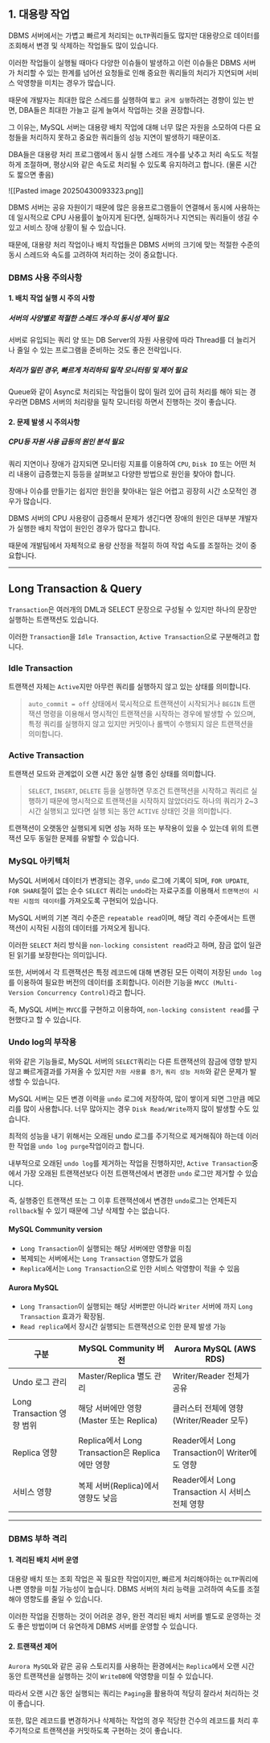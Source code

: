## 1. 대용량 작업
DBMS 서버에서는 가볍고 빠르게 처리되는 `OLTP`쿼리들도 많지만 대용량으로 데이터를 조회해서 변경 및 삭제하는 작업들도 많이 있습니다.

이러한 작업들이 실행될 때마다 다양한 이슈들이 발생하고 이런 이슈들은 DBMS 서버가 처리할 수 있는 한계를 넘어선 요청들로 인해 중요한 쿼리들의 처리가 지연되며 서비스 악영향을 미치는 경우가 많습니다.

때문에 개발자는 최대한 많은 스레드를 실행하여 `짧고 굵게 실행`하려는 경향이 있는 반면, DBA들은 최대한 가늘고 길게 늘여서 작업하는 것을 권장합니다.

그 이유는, MySQL 서버는 대용량 배치 작업에 대해 너무 많은 자원을 소모하여 다른 요청들을 처리하지 못하고 중요한 쿼리들의  성능 지연이 발생하기 때문이죠.

DBA들은 대용량 처리 프로그램에서 동시 실행 스레드 개수를 낮추고 처리 속도도 적절하게 조절하며, 평상시와 같은 속도로 처리될 수 있도록 유지하려고 합니다. (물론 시간도 짧으면 좋음)

![[Pasted image 20250430093323.png]]

DBMS 서버는 공유 자원이기 때문에 많은 응용프로그램들이 연결해서 동시에 사용하는데 일시적으로 CPU 사용률이 높아지게 된다면, 실패하거나 지연되는 쿼리들이 생길 수 있고 서비스 장애 상황이 될 수 있습니다.

때문에, 대용량 처리 작업이나 배치 작업들은 DBMS 서버의 크기에 맞는 적절한 수준의 동시 스레드와 속도를 고려하여 처리하는 것이 중요합니다.
### DBMS 사용 주의사항
#### 1. 배치 작업 실행 시 주의 사항
##### 서버의 사양별로 적절한 스레드 개수의 동시성 제어 필요

서버로 유입되는 쿼리 양 또는 DB Server의 자원 사용량에 따라 Thread를 더 늘리거나 줄일 수 있는 프로그램을 준비하는 것도 좋은 전략입니다.
##### 처리가 밀린 경우, 빠르게 처리하되 밀착 모니터링 및 제어 필요
Queue와 같이 Async로 처리되는 작업들이 많이 밀려 있어 급히 처리를 해야 되는 경우라면 DBMS 서버의 처리량을 밀착 모니터링 하면서 진행하는 것이 좋습니다.
#### 2. 문제 발생 시 주의사항
##### CPU등 자원 사용 급등의 원인 분석 필요
쿼리 지연이나 장애가 감지되면 모니터링 지표를 이용하여 `CPU`, `Disk IO` 또는 어떤 처리 내용이 급증했는지 등등을 살펴보고 다양한 방법으로 원인을 찾아야 합니다.

장애나 이슈를 만들기는 쉽지만 원인을 찾아내는 일은 어렵고 굉장히 시간 소모적인 경우가 많습니다.

DBMS 서버의 CPU 사용량이 급증해서 문제가 생긴다면 장애의 원인은 대부분 개발자가 실행한 배치 작업이 원인인 경우가 많다고 합니다.

때문에 개발팀에서 자체적으로 용량 산정을 적절히 하여 작업 속도를 조절하는 것이 중요합니다.

---
## Long Transaction & Query

`Transaction`은 여러개의 DML과 SELECT 문장으로 구성될 수 있지만 하나의 문장만 실행하는 트랜잭션도 있습니다.

이러한 `Transaction`을 `Idle Transaction`, `Active Transaction`으로 구분해려고 합니다.
### Idle Transaction
트랜잭션 자체는 `Active`지만 아무런 쿼리를 실행하지 않고 있는 상태를 의미합니다.

>`auto_commit = off` 상태에서 묵시적으로 트랜잭션이 시작되거나 `BEGIN` 트랜잭션 명령을 이용해서 명시적인 트랜잭션을 시작하는 경우에 발생할 수 있으며, 특정 쿼리를 실행하지 않고 있지만 커밋이나 롤백이 수행되지 않은 트랜잭션을 의미합니다.
### Active Transaction
트랜잭션 모드와 관계없이 오랜 시간 동안 실행 중인 상태를 의미합니다.

> `SELECT`, `INSERT`, `DELETE` 등을 실행하면 무조건 트랜잭션을 시작하고 쿼리르 실행하기 때문에 명시적으로 트랜잭션을 시작하지 않았더라도 하나의 쿼리가 2~3 시간 실행되고 있다면 실행 되는 동안 `ACTIVE` 상태인 것을 의미합니다.

트랜잭션이 오랫동안 실행되게 되면 성능 저하 또는 부작용이 있을 수 있는데 위의 트랜잭션 모두 동일한 문제를 유발할 수 있습니다.
### MySQL 아키텍처
MySQL 서버에서 데이터가 변경되는 경우, `undo` 로그에 기록이 되며, `FOR UPDATE`, `FOR SHARE`절이 없는 순수 `SELECT` 쿼리는 `undo`라는 자료구조를 이용해서 `트랜잭션이 시작된 시점의 데이터`를 가져오도록 구현되어 있습니다.

MySQL 서버의 기본 격리 수준은 `repeatable read`이며, 해당 격리 수준에서는 트랜잭션이 시작된 시점의 데이터를 가져오게 됩니다.

이러한 `SELECT` 처리 방식을 `non-locking consistent read`라고 하며, 잠금 없이 일관된 읽기를 보장한다는 의미입니다.

또한, 서버에서 각 트랜잭션은 특정 레코드에 대해 변경된 모든 이력이 저장된 `undo log`를 이용하여 필요한 버전의 데이터를 조회합니다. 이러한 기능을 `MVCC (Multi-Version Concurrency Control)`라고 합니다.

즉, MySQL 서버는 `MVCC`를 구현하고 이용하여, `non-locking consistent read`를 구현했다고 할 수 있습니다.
### Undo log의 부작용
위와 같은 기능들로, MySQL 서버의 `SELECT`쿼리는 다른 트랜잭션의 잠금에 영향 받지 않고 빠르게결과를 가져올 수 있지만 `자원 사용률 증가`, `쿼리 성능 저하`와 같은 문제가 발생할 수 있습니다.

MySQL 서버는 모든 변경 이력을 `undo` 로그에 저장하여, 많이 쌓이게 되면 그만큼 메모리를 많이 사용합니다. 너무 많아지는 경우 `Disk Read/Write`까지 많이 발생할 수도 있습니다.

최적의 성능을 내기 위해서는 오래된 undo 로그를 주기적으로 제거해줘야 하는데 이러한 작업을 `undo log purge`작업이라고 합니다.

내부적으로 오래된 `undo log`를 제거하는 작업을 진행하지만, `Active Transaction`중에서 가장 오래된 트랜잭션보다 이전 트랜잭션에서 변경한 `undo` 로그만 제거할 수 있습니다.

즉, 실행중인 트랜잭션 또는 그 이후 트랜잭션에서 변경한 `undo`로그는 언제든지 `rollback`될 수 있기 때문에 그냥 삭제할 수는 없습니다.
#### MySQL Community version
- `Long Transaction`이 실행되는 해당 서버에만 영향을 미침
- 복제되는 서버에서는 `Long Transaction` 영향도가 없음
- `Replica`에서는 `Long Transaction`으로 인한 서비스 악영향이 적을 수 있음
#### Aurora MySQL
- `Long Transaction`이 실행되는 해당 서버뿐만 아니라 `Writer` 서버에 까지 `Long Transaction` 효과가 확장됨.
- `Read replica`에서 장시간 실행되는 트랜잭션으로 인한 문제 발생 가능

| 구분                     | MySQL Community 버전                       | Aurora MySQL (AWS RDS)                 |
| ---------------------- | ---------------------------------------- | -------------------------------------- |
| Undo 로그 관리             | Master/Replica 별도 관리                     | Writer/Reader 전체가 공유                   |
| Long Transaction 영향 범위 | 해당 서버에만 영향 (Master 또는 Replica)           | 클러스터 전체에 영향 (Writer/Reader 모두)         |
| Replica 영향             | Replica에서 Long Transaction은 Replica에만 영향 | Reader에서 Long Transaction이 Writer에도 영향 |
| 서비스 영향                 | 복제 서버(Replica)에서 영향도 낮음                  | Reader에서 Long Transaction 시 서비스 전체 영향  |

---
### DBMS 부하 격리
#### 1. 격리된 배치 서버 운영
대용량 배치 또는 조회 작업은 꼭 필요한 작업이지만, 빠르게 처리해야하는 `OLTP`쿼리에 나쁜 영향을 미칠 가능성이  높습니다. DBMS 서버의 처리 능력을 고려하여 속도를 조절해야 영향도를 줄일 수 있습니다. 

이러한 작업을 진행하는 것이 어려운 경우, 완전 격리된 배치 서버를 별도로 운영하는 것도 좋은 방법이며 더 유연하게 DBMS 서버를 운영할 수 있습니다.
#### 2. 트랜잭션 제어
`Aurora MySQL`와 같은 공유 스토리지를 사용하는 환경에서는 `Replica`에서 오랜 시간 동안 트랜잭션을 실행하는 것이 `WriteDB`에 악영향을 미칠 수 있습니다.

따라서 오랜 시간 동안 실행되는 쿼리는 `Paging`을 활용하여 적당히 잘라서 처리하는 것이 좋습니다.

또한, 많은 레코드를 변경하거나 삭제하는 작업의 경우 적당한 건수의 레코드를 처리 후 주기적으로 트랜잭션을 커밋하도록 구현하는 것이 좋습니다.
